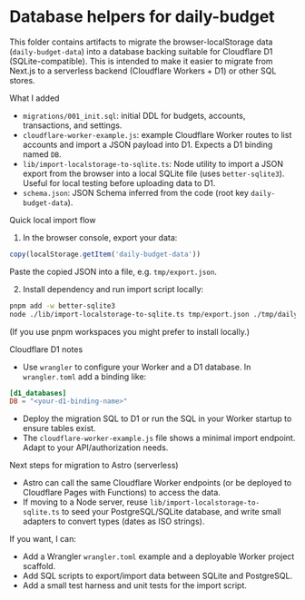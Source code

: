 # Database helpers for daily-budget

This folder contains artifacts to migrate the browser-localStorage data (`daily-budget-data`) into a database backing suitable for Cloudflare D1 (SQLite-compatible). This is intended to make it easier to migrate from Next.js to a serverless backend (Cloudflare Workers + D1) or other SQL stores.

What I added

- `migrations/001_init.sql`: initial DDL for budgets, accounts, transactions, and settings.
- `cloudflare-worker-example.js`: example Cloudflare Worker routes to list accounts and import a JSON payload into D1. Expects a D1 binding named `DB`.
- `lib/import-localstorage-to-sqlite.ts`: Node utility to import a JSON export from the browser into a local SQLite file (uses `better-sqlite3`). Useful for local testing before uploading data to D1.
- `schema.json`: JSON Schema inferred from the code (root key `daily-budget-data`).

Quick local import flow

1. In the browser console, export your data:

```js
copy(localStorage.getItem('daily-budget-data'))
```

Paste the copied JSON into a file, e.g. `tmp/export.json`.

2. Install dependency and run import script locally:

```bash
pnpm add -w better-sqlite3
node ./lib/import-localstorage-to-sqlite.ts tmp/export.json ./tmp/daily-budget.sqlite
```

(If you use pnpm workspaces you might prefer to install locally.)

Cloudflare D1 notes

- Use `wrangler` to configure your Worker and a D1 database. In `wrangler.toml` add a binding like:

```toml
[d1_databases]
DB = "<your-d1-binding-name>"
```

- Deploy the migration SQL to D1 or run the SQL in your Worker startup to ensure tables exist.
- The `cloudflare-worker-example.js` file shows a minimal import endpoint. Adapt to your API/authorization needs.

Next steps for migration to Astro (serverless)

- Astro can call the same Cloudflare Worker endpoints (or be deployed to Cloudflare Pages with Functions) to access the data.
- If moving to a Node server, reuse `lib/import-localstorage-to-sqlite.ts` to seed your PostgreSQL/SQLite database, and write small adapters to convert types (dates as ISO strings).

If you want, I can:
- Add a Wrangler `wrangler.toml` example and a deployable Worker project scaffold.
- Add SQL scripts to export/import data between SQLite and PostgreSQL.
- Add a small test harness and unit tests for the import script.
